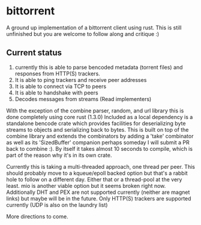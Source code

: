 # bittorrent

A ground up implementation of a bittorrent client using rust. This is still unfinished but you are welcome to follow along and critique :)

## Current status
1. currently this is able to parse bencoded metadata (torrent files) and responses from HTTP(S) trackers.
2. It is able to ping trackers and receive peer addresses
3. It is able to connect via TCP to peers
4. It is able to handshake with peers
5. Decodes messages from streams (Read implementers)

With the exception of the combine parser, random, and url library this is done completely using core rust (1.3.0)
Included as a local dependency is a standalone bencode crate which provides facilities for deserializing byte streams to objects and serializing back to bytes. This is built on top of the combine library and extends the combinators by adding a 'take' combinator as well as its 'SizedBuffer' companion perhaps someday I will submit a PR back to combine :). By itself it takes almost 10 seconds to compile, which is part of the reason why it's in its own crate.

Currently this is taking a multi-threaded approach, one thread per peer. This should probably move to a kqueue/epoll backed option but that's a rabbit hole to follow on a different day. Either that or a thread-pool at the very least. mio is another viable option but it seems broken right now.
Additionally DHT and PEX are not supported currently (neither are magnet links) but maybe will be in the future.
Only HTTP(S) trackers are supported currently (UDP is also on the laundry list)


More directions to come.
